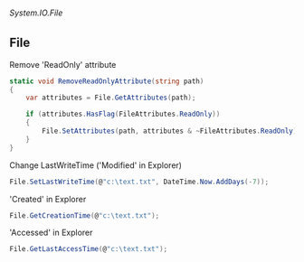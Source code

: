 ###### System.IO.File
## File

Remove 'ReadOnly' attribute
``` csharp
static void RemoveReadOnlyAttribute(string path)
{
    var attributes = File.GetAttributes(path);

    if (attributes.HasFlag(FileAttributes.ReadOnly))
    {
        File.SetAttributes(path, attributes & ~FileAttributes.ReadOnly);
    }
}
```

Change LastWriteTime ('Modified' in Explorer)
``` csharp
File.SetLastWriteTime(@"c:\text.txt", DateTime.Now.AddDays(-7));
```

'Created' in Explorer
``` csharp
File.GetCreationTime(@"c:\text.txt");
```

'Accessed' in Explorer
``` csharp
File.GetLastAccessTime(@"c:\text.txt");
```
